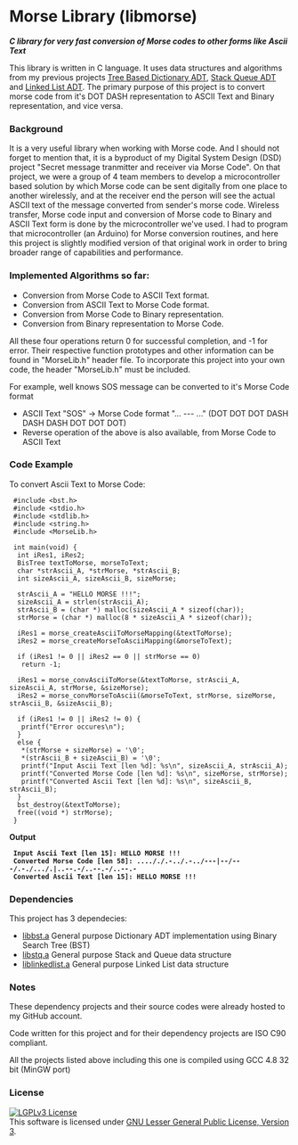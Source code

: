 # Morse Library (libmorse)
<b><i>C library for very fast conversion of Morse codes to other forms like Ascii Text</i></b>

This library is written in C language. It uses data structures and algorithms from my previous projects <a href="https://github.com/AKD92/Tree-Based-Dictionary-ADT">Tree Based Dictionary ADT</a>, <a href="https://github.com/AKD92/Stack-Queue-ADT">Stack Queue ADT</a> and <a href="https://github.com/AKD92/Linked-List-ADT">Linked List ADT</a>. The primary purpose of this project is to convert morse code from it's DOT DASH representation to ASCII Text and Binary representation, and vice versa.

### Background
It is a very useful library when working with Morse code. And I should not forget to mention that, it is a byproduct of my Digital System Design (DSD) project "Secret message tranmitter and receiver via Morse Code". On that project, we were a group of 4 team members to develop a microcontroller based solution by which Morse code can be sent digitally from one place to another wirelessly, and at the receiver end the person will see the actual ASCII text of the message converted from sender's morse code. Wireless transfer, Morse code input and conversion of Morse code to Binary and ASCII Text form is done by the microcontroller we've used. I had to program that microcontroller (an Arduino) for Morse conversion routines, and here this project is slightly modified version of that original work in order to bring broader range of capabilities and performance.

### Implemented Algorithms so far:
  * Conversion from Morse Code to ASCII Text format.
  * Conversion from ASCII Text to Morse Code format.
  * Conversion from Morse Code to Binary representation.
  * Conversion from Binary representation to Morse Code.

All these four operations return 0 for successful completion, and -1 for error. Their respective function prototypes and other information can be found in "MorseLib.h" header file. To incorporate this project into your own code, the header "MorseLib.h" must be included.

For example, well knows SOS message can be converted to it's Morse Code format
  * ASCII Text "SOS"		->		Morse Code format "... --- ..." (DOT DOT DOT DASH DASH DASH DOT DOT DOT)
  * Reverse operation of the above is also available, from Morse Code to ASCII Text

### Code Example
To convert Ascii Text to Morse Code:
<pre><code> #include &ltbst.h&gt
 #include &ltstdio.h&gt
 #include &ltstdlib.h&gt
 #include &ltstring.h&gt
 #include &ltMorseLib.h&gt
 
 int main(void) {
  int iRes1, iRes2;
  BisTree textToMorse, morseToText;
  char *strAscii_A, *strMorse, *strAscii_B;
  int sizeAscii_A, sizeAscii_B, sizeMorse;
  
  strAscii_A = "HELLO MORSE !!!";
  sizeAscii_A = strlen(strAscii_A);
  strAscii_B = (char *) malloc(sizeAscii_A * sizeof(char));
  strMorse = (char *) malloc(8 * sizeAscii_A * sizeof(char));
  
  iRes1 = morse_createAsciiToMorseMapping(&amptextToMorse);
  iRes2 = morse_createMorseToAsciiMapping(&ampmorseToText);
  
  if (iRes1 != 0 || iRes2 == 0 || strMorse == 0)
   return -1;
  
  iRes1 = morse_convAsciiToMorse(&amptextToMorse, strAscii_A, sizeAscii_A, strMorse, &ampsizeMorse);
  iRes2 = morse_convMorseToAscii(&ampmorseToText, strMorse, sizeMorse, strAscii_B, &ampsizeAscii_B);
  
  if (iRes1 != 0 || iRes2 != 0) {
   printf("Error occures\n");
  }
  else {
   *(strMorse + sizeMorse) = '\0';
   *(strAscii_B + sizeAscii_B) = '\0';
   printf("Input Ascii Text [len %d]: %s\n", sizeAscii_A, strAscii_A);
   printf("Converted Morse Code [len %d]: %s\n", sizeMorse, strMorse);
   printf("Converted Ascii Text [len %d]: %s\n", sizeAscii_B, strAscii_B);
  }
  bst_destroy(&amptextToMorse);
  free((void *) strMorse);
 }</code></pre>
 
 <b>Output</b>
 <pre><code> <b>Input Ascii Text [len 15]: HELLO MORSE !!!</b>
 <b>Converted Morse Code [len 58]: ...././.-../.-../---|--/---/.-./.../.|..--.-/..--.-/..--.-</b>
 <b>Converted Ascii Text [len 15]: HELLO MORSE !!!</b></code></pre>

### Dependencies
This project has 3 dependecies:
  * <a href="https://github.com/AKD92/Tree-Based-Dictionary-ADT">libbst.a</a>						General purpose Dictionary ADT implementation using Binary Search Tree (BST)
  * <a href="https://github.com/AKD92/Stack-Queue-ADT">libstq.a</a>			General purpose Stack and Queue data structure
  * <a href="https://github.com/AKD92/Linked-List-ADT">liblinkedlist.a</a>			General purpose Linked List data structure

### Notes
These dependency projects and their source codes were already hosted to my GitHub account.

Code written for this project and for their dependency projects are ISO C90 compliant.

All the projects listed above including this one is compiled using GCC 4.8 32 bit (MinGW port)

### License
<a rel="license" href="http://www.gnu.org/licenses/lgpl-3.0-standalone.html"><img alt="LGPLv3 License" style="border-width:0" src="http://www.gnu.org/graphics/lgplv3-147x51.png" /></a><br />This software is licensed under <a rel="license" href="http://www.gnu.org/licenses/lgpl-3.0-standalone.html">GNU Lesser General Public License, Version 3</a>.
